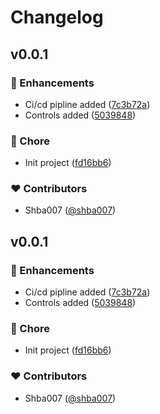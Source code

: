 # Changelog


## v0.0.1


### 🚀 Enhancements

- Ci/cd pipline added ([7c3b72a](https://github.com/shba007/game-of-life/commit/7c3b72a))
- Controls added ([5039848](https://github.com/shba007/game-of-life/commit/5039848))

### 🏡 Chore

- Init project ([fd16bb6](https://github.com/shba007/game-of-life/commit/fd16bb6))

### ❤️ Contributors

- Shba007 ([@shba007](https://github.com/shba007))

## v0.0.1


### 🚀 Enhancements

- Ci/cd pipline added ([7c3b72a](https://github.com/shba007/game-of-life/commit/7c3b72a))
- Controls added ([5039848](https://github.com/shba007/game-of-life/commit/5039848))

### 🏡 Chore

- Init project ([fd16bb6](https://github.com/shba007/game-of-life/commit/fd16bb6))

### ❤️ Contributors

- Shba007 ([@shba007](https://github.com/shba007))

